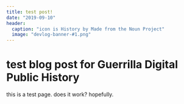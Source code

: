 ```yaml
---
title: test post! 
date: "2019-09-10" 
header:
  caption: "icon is History by Made from the Noun Project"
  image: "devlog-banner-#1.png"
---
```

# test blog post for Guerrilla Digital Public History 
this is a test page. does it work? hopefully. 
